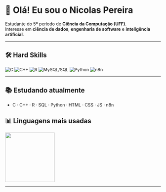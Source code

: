 # 👋 Olá! Eu sou o Nicolas Pereira

Estudante do 5º período de **Ciência da Computação (UFF)**.  
Interesse em **ciência de dados**, **engenharia de software** e **inteligência artificial**.

---

## 🛠️ Hard Skills
<p align="left">
  <img src="https://img.shields.io/badge/C-00599C?style=for-the-badge&logo=c&logoColor=white" alt="C"/>
  <img src="https://img.shields.io/badge/C++-00599C?style=for-the-badge&logo=c%2B%2B&logoColor=white" alt="C++"/>
  <img src="https://img.shields.io/badge/R-276DC3?style=for-the-badge&logo=r&logoColor=white" alt="R"/>
  <img src="https://img.shields.io/badge/MySQL-4479A1?style=for-the-badge&logo=mysql&logoColor=white" alt="MySQL/SQL"/>
  <img src="https://img.shields.io/badge/Python-3776AB?style=for-the-badge&logo=python&logoColor=white" alt="Python"/>
  <img src="https://img.shields.io/badge/n8n-EA4B8B?style=for-the-badge&logo=n8n&logoColor=white" alt="n8n"/>
</p>

---

## 📚 Estudando atualmente
- C · C++ · R · SQL · Python · HTML · CSS · JS · n8n

## 📊 Linguagens mais usadas
<p>
  <img height="160" src="https://github-readme-stats.vercel.app/api/top-langs?username=NicolasPMA&layout=compact&langs_count=6&hide=html,css,scss,blade,batchfile,shell,dockerfile,jupyter%20notebook&theme=algolia"/>
</p>

---
